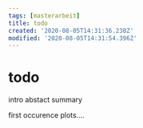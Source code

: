 ```yaml
---
tags: [masterarbeit]
title: todo
created: '2020-08-05T14:31:36.238Z'
modified: '2020-08-05T14:31:54.396Z'
---
```


# todo

intro
abstact
summary

first occurence plots....
